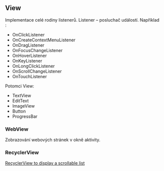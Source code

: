 ## View
Implementace celé rodiny listenerů. Listener – posluchač událostí. Například :
- OnClickListener
- OnCreateContextMenuListener
- OnDragListener
- OnFocusChangeListener
- OnHoverListener
- OnKeyListener
- OnLongClickListener
- OnScrollChangeListener
- OnTouchListener

Potomci View:
- TextView
- EditText
- ImageView
- Button
- ProgressBar

### WebView
Zobrazování webových stránek v okně aktivity.

### RecyclerView

[RecyclerView to display a scrollable list](https://developer.android.com/codelabs/basic-android-kotlin-training-recyclerview-scrollable-list#0)
